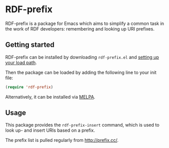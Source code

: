 RDF-prefix
==========

RDF-prefix is a package for Emacs which aims to simplify a common task in the
work of RDF developers: remembering and looking up URI prefixes.

## Getting started

RDF-prefix can be installed by downloading `rdf-prefix.el` and
[setting up your load path](http://www.gnu.org/software/emacs/manual/html_node/emacs/Lisp-Libraries.html).

Then the package can be loaded by adding the following line to your init
file:

```lisp
(require 'rdf-prefix)
```

Alternatively, it can be installed via [MELPA](https://melpa.org/).

## Usage

This package provides the `rdf-prefix-insert` command, which is used to look
up- and insert URIs based on a prefix.

The prefix list is pulled regularly from http://prefix.cc/.
